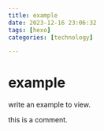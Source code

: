 ```yaml
---
title: example
date: 2023-12-16 23:06:32
tags: [hexo]
categories: [technology]

---
```


# example 

write an example to view. 

this is a comment.


